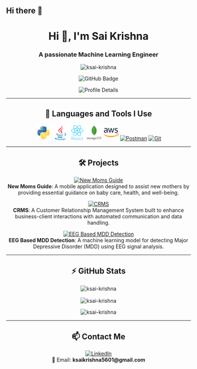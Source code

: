 ## Hi there 👋

<!--
**ksai-krishna/ksai-krishna** is a ✨ _special_ ✨ repository because its `README.md` (this file) appears on your GitHub profile.

Here are some ideas to get you started:

- 🔭 I’m currently working on ...
- 🌱 I’m currently learning ...
- 👯 I’m looking to collaborate on ...
- 🤔 I’m looking for help with ...
- 💬 Ask me about ...
- 📫 How to reach me: ...
- 😄 Pronouns: ...
- ⚡ Fun fact: ...
-->



<h1 align="center">Hi 👋, I'm Sai Krishna</h1>
<h3 align="center">A passionate Machine Learning Engineer</h3>

<p align="center">
  <img src="https://komarev.com/ghpvc/?username=ksai-krishna&label=Profile%20views&color=0e75b6&style=flat" alt="ksai-krishna" />
</p>

<p align="center">
<!--   <a href="https://github.com/ksai-krishna?tab=followers"> -->
    <img src="https://img.shields.io/github/followers/ksai-krishna?label=Followers&style=social" alt="GitHub Badge">
  </a>
</p>

<p align="center">
  <img src="https://github-profile-summary-cards.vercel.app/api/cards/profile-details?username=ksai-krishna&theme=default" alt="Profile Details">
</p>

---

<h2 align="center">🚀 Languages and Tools I Use</h2>
<p align="center">
  <!-- Icons -->
  <a href="https://www.python.org" target="_blank"><img src="https://raw.githubusercontent.com/devicons/devicon/master/icons/python/python-original.svg" alt="Python" width="42" height="42"/></a>
  <a href="https://www.java.com" target="_blank"><img src="https://raw.githubusercontent.com/devicons/devicon/master/icons/java/java-original.svg" alt="Java" width="42" height="42"/></a>
  <a href="https://reactjs.org" target="_blank"><img src="https://raw.githubusercontent.com/devicons/devicon/master/icons/react/react-original-wordmark.svg" alt="React" width="42" height="42"/></a>
  <a href="https://www.mongodb.com" target="_blank"><img src="https://raw.githubusercontent.com/devicons/devicon/master/icons/mongodb/mongodb-original-wordmark.svg" alt="MongoDB" width="42" height="42"/></a>
  <a href="https://aws.amazon.com" target="_blank"><img src="https://raw.githubusercontent.com/devicons/devicon/master/icons/amazonwebservices/amazonwebservices-original-wordmark.svg" alt="AWS" width="42" height="42"/></a>
  <a href="https://www.postman.com" target="_blank"><img src="https://www.vectorlogo.zone/logos/getpostman/getpostman-icon.svg" alt="Postman" width="42" height="42"/></a>
  <a href="https://git-scm.com" target="_blank"><img src="https://www.vectorlogo.zone/logos/git-scm/git-scm-icon.svg" alt="Git" width="42" height="42"/></a>
</p>

---

<h2 align="center">🛠️ Projects</h2>
<p align="center">
  <a href="https://github.com/ksai-krishna/new_moms_guide">
    <img src="https://github-readme-stats.vercel.app/api/pin/?username=ksai-krishna&repo=new_moms_guide" alt="New Moms Guide">
  </a>
  <br>
  <b>New Moms Guide</b>: A mobile application designed to assist new mothers by providing essential guidance on baby care, health, and well-being.
</p>

<p align="center">
  <a href="https://github.com/ksai-krishna/crms">
    <img src="https://github-readme-stats.vercel.app/api/pin/?username=ksai-krishna&repo=crms" alt="CRMS">
  </a>
  <br>
  <b>CRMS</b>: A Customer Relationship Management System built to enhance business-client interactions with automated communication and data handling.
</p>

<p align="center">
  <a href="https://github.com/ksai-krishna/eeg_based_mdd_detection">
    <img src="https://github-readme-stats.vercel.app/api/pin/?username=ksai-krishna&repo=eeg_based_mdd_detection" alt="EEG Based MDD Detection">
  </a>
  <br>
  <b>EEG Based MDD Detection</b>: A machine learning model for detecting Major Depressive Disorder (MDD) using EEG signal analysis.
</p>

---

<h2 align="center">⚡ GitHub Stats</h2>
<p align="center">
  <img align="center" src="https://github-readme-stats.vercel.app/api?username=ksai-krishna&show_icons=true&locale=en" alt="ksai-krishna" />
</p>
<p align="center">
  <img align="center" src="https://github-readme-streak-stats.herokuapp.com/?user=ksai-krishna&" alt="ksai-krishna" />
</p>
<p align="center">
  <img src="https://github-readme-stats.vercel.app/api/top-langs?username=ksai-krishna&show_icons=true&locale=en&layout=compact" alt="ksai-krishna" />
</p>

---

<h2 align="center">📫 Contact Me</h2>
<p align="center">
  <a href="https://www.linkedin.com/in/saikrishna--k">
    <img src="https://img.shields.io/badge/LinkedIn-0A66C2?style=for-the-badge&logo=linkedin&logoColor=white" alt="LinkedIn">
  </a>
  <br>
  📧 Email: <b>ksaikrishna5601@gmail.com</b>
</p>

